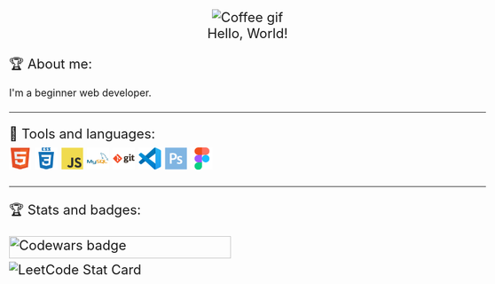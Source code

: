 <body style="font-size: 24px">
    <!-- info -->
    <div style="margin: 10px 0; text-align: center">
        <img
            src="https://i.gifer.com/Vg1.gif"
            alt="Coffee gif"
            width="200"
            height="200" />
        <p style="margin: 0; margin-bottom: 23px; vertical-align: middle">
            Hello, World!
        </p>
    </div>
    <!-- about -->
    <div>
        <p style="margin: 10px 0">&#x1F3C6 About me:</p>
        <p style="font-size: 18px">I'm a beginner web developer.</p>
    </div>
    <hr height="5px" color="rgb(54, 54, 54)" />
    <!-- tools -->
    <div>
        <p style="margin: 10px 0">&#x1F527 Tools and languages:</p>
        <a
            style="text-decoration: none"
            target="_blank"
            rel="noopener noreferrer"
            href="https://github.com/devicons/devicon/blob/master/icons/html5/html5-original.svg">
            <img
                src="https://github.com/devicons/devicon/raw/master/icons/html5/html5-original.svg"
                title="HTML5"
                alt="HTML"
                width="40"
                height="40" />
        </a>
        <a
            style="text-decoration: none"
            target="_blank"
            rel="noopener noreferrer"
            href="https://github.com/devicons/devicon/blob/master/icons/css3/css3-plain-wordmark.svg">
            <img
                src="https://github.com/devicons/devicon/raw/master/icons/css3/css3-plain-wordmark.svg"
                title="CSS3"
                alt="CSS"
                width="40"
                height="40" />
        </a>
        <a
            style="text-decoration: none"
            target="_blank"
            rel="noopener noreferrer"
            href="https://github.com/devicons/devicon/blob/master/icons/javascript/javascript-original.svg">
            <img
                src="https://github.com/devicons/devicon/raw/master/icons/javascript/javascript-original.svg"
                title="JavaScript"
                alt="JavaScript"
                width="40"
                height="40" />
        </a>
        <a
            style="text-decoration: none"
            target="_blank"
            rel="noopener noreferrer"
            href="https://github.com/devicons/devicon/blob/master/icons/mysql/mysql-original-wordmark.svg">
            <img
                src="https://github.com/devicons/devicon/raw/master/icons/mysql/mysql-original-wordmark.svg"
                title="MySQL"
                width="40"
                height="40" />
        </a>
        <a
            style="text-decoration: none"
            target="_blank"
            rel="noopener noreferrer"
            href="https://github.com/devicons/devicon/blob/master/icons/git/git-original-wordmark.svg">
            <img
                src="https://github.com/devicons/devicon/raw/master/icons/git/git-original-wordmark.svg"
                title="Git"
                width="40"
                height="40" />
        </a>
        <a
            style="text-decoration: none"
            target="_blank"
            rel="noopener noreferrer"
            href="https://github.com/devicons/devicon/blob/master/icons/vscode/vscode-original.svg">
            <img
                src="https://github.com/devicons/devicon/raw/master/icons/vscode/vscode-original.svg"
                title="VSCode"
                width="40"
                height="40" />
        </a>
        <a
            style="text-decoration: none"
            target="_blank"
            rel="noopener noreferrer"
            href="https://github.com/devicons/devicon/blob/master/icons/photoshop/photoshop-plain.svg">
            <img
                src="https://github.com/devicons/devicon/raw/master/icons/photoshop/photoshop-plain.svg"
                title="Photoshop"
                width="40"
                height="40" />
        </a>
        <a
            style="text-decoration: none"
            target="_blank"
            rel="noopener noreferrer"
            href="https://github.com/devicons/devicon/blob/master/icons/figma/figma-original.svg">
            <img
                src="https://github.com/devicons/devicon/raw/master/icons/figma/figma-original.svg"
                title="Figma"
                width="40"
                height="40" />
        </a>
    </div>
    <hr height="5px" color="rgb(54, 54, 54)" />
    <!-- stats -->
    <div>
        <p>&#x1F3C6 Stats and badges:</p>
        <img
            src="https://www.codewars.com/users/restall-sebbe/badges/large"
            title="Codewars badge"
            width="400"
            height="40" />
    </div>
    <div>
        <img alt="LeetCode Stat Card" src="https://leetcode-stats-six.vercel.app/?username=Restall_Sebbe&theme=dark" width="400"/>
    </div>
</body>
